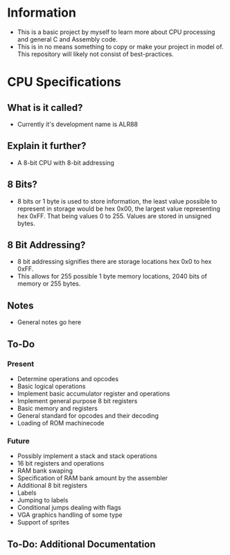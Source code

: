 # Information

* This is a basic project by myself to learn more about CPU processing and general C and Assembly code.
* This is in no means something to copy or make your project in model of. This repository will likely not consist of best-practices.

# CPU Specifications

## What is it called?

* Currently it's development name is ALR88

## Explain it further?

* A 8-bit CPU with 8-bit addressing

## 8 Bits?

* 8 bits or 1 byte is used to store information, the least value possible to represent in storage would be hex 0x00, the largest value representing hex 0xFF. That being values 0 to 255. Values are stored in unsigned bytes.

## 8 Bit Addressing?

* 8 bit addressing signifies there are storage locations hex 0x0 to hex 0xFF.
* This allows for 255 possible 1 byte memory locations, 2040 bits of memory or 255 bytes.

## Notes

* General notes go here

## To-Do

### Present

* Determine operations and opcodes
* Basic logical operations
* Implement basic accumulator register and operations
* Implement general purpose 8 bit registers
* Basic memory and registers
* General standard for opcodes and their decoding
* Loading of ROM machinecode

### Future

* Possibly implement a stack and stack operations
* 16 bit registers and operations
* RAM bank swaping
* Specification of RAM bank amount by the assembler
* Additional 8 bit registers
* Labels
* Jumping to labels
* Conditional jumps dealing with flags
* VGA graphics handling of some type
* Support of sprites

## To-Do: Additional Documentation
